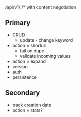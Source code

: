 
/api/v1/
/* with content negotiation

Primary 
----
* CRUD
  * update - change keyword
* action = shorturl
  * fail on dupe
  * validate incoming values
* action = expand
* version
* auth
* persistence

Secondary
----

* track creation date
* action = stats?
